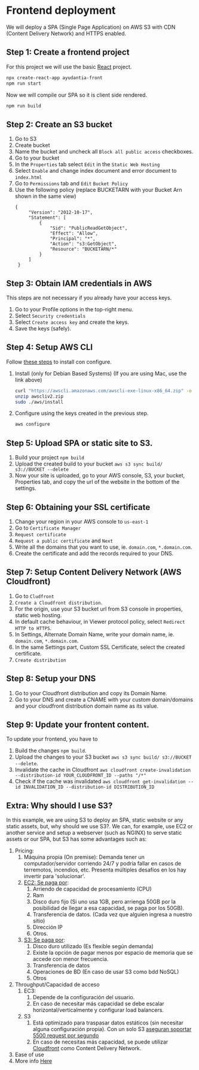 # Frontend deployment

We will deploy a SPA (Single Page Application) on AWS S3 with CDN (Content Delivery Network) and HTTPS enabled.

## Step 1: Create a frontend project

For this project we will use the basic [React](https://beta.es.reactjs.org/learn/start-a-new-react-project) project.

```sh
npx create-react-app ayudantia-front
npm run start
```

Now we will compile our SPA so it is client side rendered.
```sh
npm run build
```

## Step 2: Create an S3 bucket

1. Go to S3
2. Create bucket
3. Name the bucket and uncheck all `Block all public access` checkboxes.
4. Go to your bucket
5. In the `Properties` tab select `Edit` in the `Static Web Hosting`
6. Select `Enable` and change index document and error document to `index.html`
7. Go to  `Permissions` tab and `Edit` `Bucket Policy`
8. Use the following policy (replace BUCKETARN with your Bucket Arn shown in the same view)
   ```
   {
        "Version": "2012-10-17",
        "Statement": [
            {
                "Sid": "PublicReadGetObject",
                "Effect": "Allow",
                "Principal": "*",
                "Action": "s3:GetObject",
                "Resource": "BUCKETARN/*"
            }
        ]
    }
   ```

## Step 3: Obtain IAM credentials in AWS

This steps are not necessary if you already have your access keys.
1. Go to your Profile options in the top-right menu.
2. Select `Security credentials`
3. Select `Create access key` and create the keys.
4. Save the keys (safely).

## Step 4: Setup AWS CLI

Follow [these steps](https://docs.aws.amazon.com/cli/latest/userguide/getting-started-install.html) to install con configure.

1. Install (only for Debian Based Systems) (If you are using Mac, use the link above)
    ```sh
    curl "https://awscli.amazonaws.com/awscli-exe-linux-x86_64.zip" -o "awscliv2.zip"
    unzip awscliv2.zip
    sudo ./aws/install
    ```
2. Configure using the keys created in the previous step.
    ```sh
    aws configure
    ```

## Step 5: Upload SPA or static site to S3.

1. Build your project `npm build`
2. Upload the created build to your bucket `aws s3 sync build/ s3://BUCKET --delete`
3. Now your site is uploaded, go to your AWS console, S3, your bucket, Properties tab, and copy the url of the website in the bottom of the settings.

## Step 6: Obtaining your SSL certificate

1. Change your region in your AWS console to `us-east-1`
2. Go to `Certificate Manager`
3. `Request certificate`
4. `Request a public certificate` and `Next`
5. Write all the domains that you want to use, ie. `domain.com`, `*.domain.com`.
6. Create the certificate and add the records required to your DNS.

## Step 7: Setup Content Delivery Network (AWS Cloudfront)

1. Go to `Cludfront`
2. `Create a Cloudfront distribution`.
3. For the origin, use your S3 bucket url from S3 console in properties, static web hosting.
4. In default cache behaviour, in Viewer protocol policy, select `Redirect HTTP to HTTPS`.
5. In Settings, Alternate Domain Name, write your domain name, ie. `domain.com`, `*.domain.com`.
6. In the same Settings part, Custom SSL Certificate, select the created certificate.
7. `Create distribution`

## Step 8: Setup your DNS

1. Go to your Cloudfront distribution and copy its Domain Name.
2. Go to your DNS and create a CNAME with your custom domain/domains and your cloudfront distribution domain name as its value.

## Step 9: Update your frontent content.
To update your frontend, you have to

1. Build the changes `npm build`.
2. Upload the changes to your S3 bucket `aws s3 sync build/ s3://BUCKET --delete`.
3. Invalidate the cache in Cloudfront `aws cloudfront create-invalidation --distribution-id YOUR_CLOUDFRONT_ID --paths "/*"`
4. Check if the cache was invalidated `aws cloudfront get-invalidation --id INVALIDATION_ID --distribution-id DISTRIBUTION_ID`

## Extra: Why should I use S3?
In this example, we are using S3 to deploy an SPA, static website or any static assets, but, why should we use S3?. We can, for example, use EC2 or another service and setup a webserver (such as NGINX) to serve static assets or our SPA, but S3 has some advantages such as:

1. Pricing:
   1. Máquina propia (On premise): Demanda tener un computador/servidor corriendo 24/7 y podría fallar en casos de terremotos, incendios, etc. Presenta múltiples desafíos en los hay invertir para 'solucionar'.
   2. [EC2: Se paga por](https://aws.amazon.com/ec2/pricing/on-demand/):
      1. Arriendo de capacidad de procesamiento (CPU)
      2. Ram
      3. Disco duro fijo (Si uno usa 1GB, pero arrienga 50GB por la posibilidad de llegar a esa capacidad, se paga por los 50GB).
      4. Transferencia de datos. (Cada vez que alguien ingresa a nuestro sitio)
      5. Dirección IP
      6. Otros.
   3. [S3: Se paga por](https://aws.amazon.com/s3/pricing/):
      1. Disco duro utilizado (Es flexible según demanda)
      2. Existe la opción de pagar menos por espacio de memoria que se accede con menor frecuencia.
      3. Transferencia de datos
      4. Operaciones de BD (En caso de usar S3 como bdd NoSQL)
      5. Otros
2. Throughput/Capacidad de acceso
   1. EC3:
      1. Depende de la configuración del usuario.
      2. En caso de necesitar más capacidad se debe escalar horizontal/verticalmente y configurar load balancers.
   2. S3
      1. Está optimizado para traspasar datos estáticos (sin necesitar alguna configuración propia). Con un solo S3 [aseguran soportar 5500 request por segundo](https://aws.amazon.com/about-aws/whats-new/2018/07/amazon-s3-announces-increased-request-rate-performance/)
      2. En caso de necesitas más capacidad, se puede utilizar [Cloudfront](https://aws.amazon.com/cloudfront/pricing/) como Content Delivery Network.
3. Ease of use
4. More info [Here](https://aws.amazon.com/s3/)
